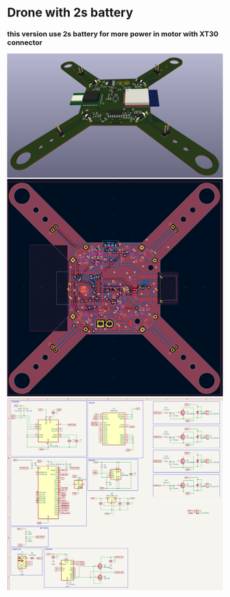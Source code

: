 # Drone with 2s battery

### this version use 2s battery for more power in motor with XT30 connector

![3d](./3d.png)
![schematic](./pcb.png)
![schematic](./schematic.png)